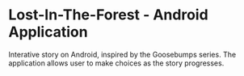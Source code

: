 # Lost-In-The-Forest - Android Application

Interative story on Android, inspired by the Goosebumps series. The application allows user to make choices as the story progresses.
